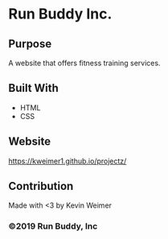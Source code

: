 # Run Buddy Inc.

## Purpose
A website that offers fitness training services.

## Built With
* HTML
* CSS

## Website
https://kweimer1.github.io/projectz/

## Contribution
Made with <3 by Kevin Weimer

### ©️2019 Run Buddy, Inc
